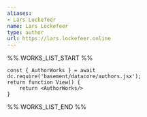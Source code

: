 ```yaml
---
aliases:
- Lars Lockefeer
name: Lars Lockefeer
type: author
url: https://lars.lockefeer.online
---
```



%% WORKS_LIST_START %%

```datacorejsx
const { AuthorWorks } = await dc.require('basement/datacore/authors.jsx');
return function View() {
    return <AuthorWorks/>
}
```
%% WORKS_LIST_END %%